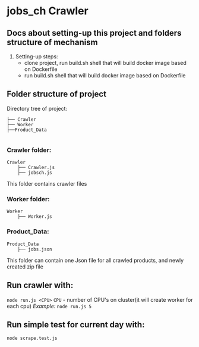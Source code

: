 # jobs_ch Crawler

## Docs about setting-up this project and folders structure of mechanism

1. Setting-up steps:
    - clone project, run build.sh shell that will build docker image based on Dockerfile
    - run build.sh shell that will build docker image based on Dockerfile

## Folder structure of project

Directory tree of project:
```
├── Crawler
├── Worker
├──Product_Data


```

### Crawler folder:
```
Crawler
    ├── Crawler.js
    ├── jobsch.js

```

This folder contains crawler files

### Worker folder:
```
Worker
    ├── Worker.js

```

### Product_Data:
```
Product_Data
    ├── jobs.json

```

This folder can contain one Json file for all crawled products, and newly created zip file

## Run crawler with:
`node run.js <CPU>`
`CPU` - number of CPU's on cluster(it will create worker for each cpu)
*Example:*
`node run.js 5`

## Run simple test for current day with:
`node scrape.test.js`
